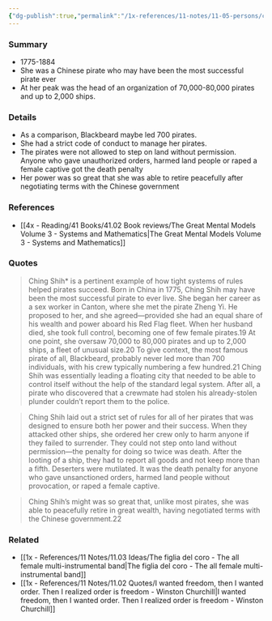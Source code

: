 ```yaml
---
{"dg-publish":true,"permalink":"/1x-references/11-notes/11-05-persons/ching-shih/","title":"permanent note","created":"2025-05-15T23:15:30.308+03:00","updated":"2025-05-17T08:44:12.750+03:00"}
---
```



### Summary
- 1775-1884
- She was a Chinese pirate who may have been the most successful pirate ever
- At her peak was the head of an organization of 70,000-80,000 pirates and up to 2,000 ships.

### Details
- As a comparison, Blackbeard maybe led 700 pirates.
- She had a strict code of conduct to manage her pirates.
- The pirates were not allowed to step on land without permission. Anyone who gave unauthorized orders, harmed land people or raped a female captive got the death penalty
- Her power was so great that she was able to retire peacefully after negotiating terms with the Chinese government

### References
- [[4x - Reading/41 Books/41.02 Book reviews/The Great Mental Models Volume 3 - Systems and Mathematics\|The Great Mental Models Volume 3 - Systems and Mathematics]]

### Quotes
> Ching Shih* is a pertinent example of how tight systems of rules helped pirates succeed. Born in China in 1775, Ching Shih may have been the most successful pirate to ever live. She began her career as a sex worker in Canton, where she met the pirate Zheng Yi. He proposed to her, and she agreed—provided she had an equal share of his wealth and power aboard his Red Flag fleet. When her husband died, she took full control, becoming one of few female pirates.19 At one point, she oversaw 70,000 to 80,000 pirates and up to 2,000 ships, a fleet of unusual size.20 To give context, the most famous pirate of all, Blackbeard, probably never led more than 700 individuals, with his crew typically numbering a few hundred.21 Ching Shih was essentially leading a floating city that needed to be able to control itself without the help of the standard legal system. After all, a pirate who discovered that a crewmate had stolen his already-stolen plunder couldn’t report them to the police. 

>Ching Shih laid out a strict set of rules for all of her pirates that was designed to ensure both her power and their success. When they attacked other ships, she ordered her crew only to harm anyone if they failed to surrender. They could not step onto land without permission—the penalty for doing so twice was death. After the looting of a ship, they had to report all goods and not keep more than a fifth. Deserters were mutilated. It was the death penalty for anyone who gave unsanctioned orders, harmed land people without provocation, or raped a female captive. 

>Ching Shih’s might was so great that, unlike most pirates, she was able to peacefully retire in great wealth, having negotiated terms with the Chinese government.22


### Related
- [[1x - References/11 Notes/11.03 Ideas/The figlia del coro - The all female multi-instrumental band\|The figlia del coro - The all female multi-instrumental band]]
- [[1x - References/11 Notes/11.02 Quotes/I wanted freedom, then I wanted order. Then I realized order is freedom - Winston Churchill\|I wanted freedom, then I wanted order. Then I realized order is freedom - Winston Churchill]]
